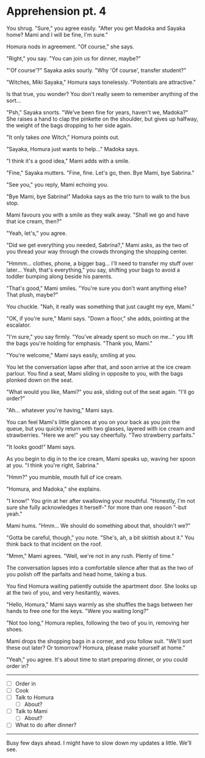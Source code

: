 # Apprehension pt. 4

You shrug. "Sure," you agree easily. "After you get Madoka and Sayaka home? Mami and I will be fine, I'm sure."

Homura nods in agreement. "Of course," she says.

"Right," you say. "You can join us for dinner, maybe?"

"'Of course'?" Sayaka asks sourly. "Why 'Of course', transfer student?"

"Witches, Miki Sayaka," Homura says tonelessly. "Potentials are attractive."

Is that true, you wonder? You don't really seem to remember anything of the sort...

"Psh," Sayaka snorts. "We've been fine for years, haven't we, Madoka?" She raises a hand to clap the pinkette on the shoulder, but gives up halfway, the weight of the bags dropping to her side again.

"It only takes *one* Witch," Homura points out.

"Sayaka, Homura just wants to help..." Madoka says.

"I think it's a good idea," Mami adds with a smile.

"Fine," Sayaka mutters. "Fine, fine. Let's go, then. Bye Mami, bye Sabrina."

"See you," you reply, Mami echoing you.

"Bye Mami, bye Sabrina!" Madoka says as the trio turn to walk to the bus stop.

Mami favours you with a smile as they walk away. "Shall we go and have that ice cream, then?"

"Yeah, let's," you agree.

"Did we get everything you needed, Sabrina?," Mami asks, as the two of you thread your way through the crowds thronging the shopping center.

"Hmmm... clothes, phone, a bigger bag... I'll need to transfer my stuff over later... Yeah, that's everything," you say, shifting your bags to avoid a toddler bumping along beside his parents.

"That's good," Mami smiles. "You're sure you don't want anything else? That plush, maybe?"

You chuckle. "Nah, it really was something that just caught my eye, Mami."

"OK, if you're sure," Mami says. "Down a floor," she adds, pointing at the escalator.

"I'm sure," you say firmly. "You've already spent so much on me..." you lift the bags you're holding for emphasis. "Thank you, Mami."

"You're welcome," Mami says easily, smiling at you.

You let the conversation lapse after that, and soon arrive at the ice cream parlour. You find a seat, Mami sliding in opposite to you, with the bags plonked down on the seat.

"What would you like, Mami?" you ask, sliding out of the seat again. "I'll go order?"

"Ah... whatever you're having," Mami says.

You can feel Mami's little glances at you on your back as you join the queue, but you quickly return with two glasses, layered with ice cream and strawberries. "Here we are!" you say cheerfully. "Two strawberry parfaits."

"It looks good!" Mami says.

As you begin to dig in to the ice cream, Mami speaks up, waving her spoon at you. "I think you're right, Sabrina."

"Hmm?" you mumble, mouth full of ice cream.

"Homura, and Madoka," she explains.

"I know!" You grin at her after swallowing your mouthful. "Honestly, I'm not sure she fully acknowledges it herself-" for more than one reason "-but yeah."

Mami hums. "Hmm... We should do something about that, shouldn't we?"

"Gotta be careful, though," you note. "She's, ah, a bit skittish about it." You think back to that incident on the roof.

"Mmm," Mami agrees. "Well, we're not in any rush. Plenty of time."

The conversation lapses into a comfortable silence after that as the two of you polish off the parfaits and head home, taking a bus.

You find Homura waiting patiently outside the apartment door. She looks up at the two of you, and very hesitantly, waves.

"Hello, Homura," Mami says warmly as she shuffles the bags between her hands to free one for the keys. "Were you waiting long?"

"Not too long," Homura replies, following the two of you in, removing her shoes.

Mami drops the shopping bags in a corner, and you follow suit. "We'll sort these out later? Or tomorrow? Homura, please make yourself at home."

"Yeah," you agree. It's about time to start preparing dinner, or you could order in?

---

- [ ] Order in
- [ ] Cook
- [ ] Talk to Homura
  - [ ] About?
- [ ] Talk to Mami
  - [ ] About?
- [ ] What to do after dinner?

---

Busy few days ahead. I might have to slow down my updates a little. We'll see.
